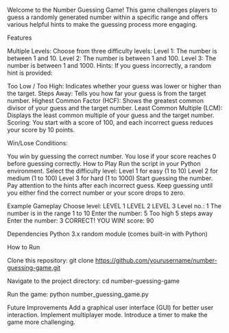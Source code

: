 Welcome to the Number Guessing Game! This game challenges players to guess a randomly generated number within a specific range and offers various helpful hints to make the guessing process more engaging.

Features

Multiple Levels: Choose from three difficulty levels:
Level 1: The number is between 1 and 10.
Level 2: The number is between 1 and 100.
Level 3: The number is between 1 and 1000.
Hints: If you guess incorrectly, a random hint is provided:

Too Low / Too High: Indicates whether your guess was lower or higher than the target.
Steps Away: Tells you how far your guess is from the target number.
Highest Common Factor (HCF): Shows the greatest common divisor of your guess and the target number.
Least Common Multiple (LCM): Displays the least common multiple of your guess and the target number.
Scoring: You start with a score of 100, and each incorrect guess reduces your score by 10 points.

Win/Lose Conditions:

You win by guessing the correct number.
You lose if your score reaches 0 before guessing correctly.
How to Play
Run the script in your Python environment.
Select the difficulty level:
Level 1 for easy (1 to 10)
Level 2 for medium (1 to 100)
Level 3 for hard (1 to 1000)
Start guessing the number.
Pay attention to the hints after each incorrect guess.
Keep guessing until you either find the correct number or your score drops to zero.

Example Gameplay
Choose level:
LEVEL 1
LEVEL 2
LEVEL 3
Level no.: 1
The number is in the range 1 to 10
Enter the number: 5
Too high
5 steps away
Enter the number: 3
CORRECT!
YOU WIN!
score: 90

Dependencies
Python 3.x
random module (comes built-in with Python)


How to Run

Clone this repository:
git clone https://github.com/yourusername/number-guessing-game.git

Navigate to the project directory:
cd number-guessing-game

Run the game:
python number_guessing_game.py

Future Improvements
Add a graphical user interface (GUI) for better user interaction.
Implement multiplayer mode.
Introduce a timer to make the game more challenging.
